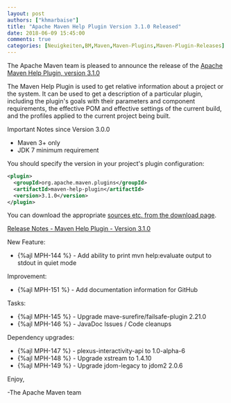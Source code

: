 ```yaml
---
layout: post
authors: ["khmarbaise"]
title: "Apache Maven Help Plugin Version 3.1.0 Released"
date: 2018-06-09 15:45:00
comments: true
categories: [Neuigkeiten,BM,Maven,Maven-Plugins,Maven-Plugin-Releases]
---
```

The Apache Maven team is pleased to announce the release of the 
[Apache Maven Help Plugin, version 3.1.0](https://maven.apache.org/plugins/maven-help-plugin/)

The Maven Help Plugin is used to get relative information about a project or
the system. It can be used to get a description of a particular plugin,
including the plugin's goals with their parameters and component requirements,
the effective POM and effective settings of the current build, and the profiles
applied to the current project being built.

Important Notes since Version 3.0.0

 * Maven 3+ only
 * JDK 7 minimum requirement
 

You should specify the version in your project's plugin configuration:

``` xml
<plugin>
  <groupId>org.apache.maven.plugins</groupId>
  <artifactId>maven-help-plugin</artifactId>
  <version>3.1.0</version>
</plugin>
```

You can download the appropriate [sources etc. from the download page](https://maven.apache.org/plugins/maven-help-plugin/download.cgi).
 

<!-- more -->

[Release Notes - Maven Help Plugin - Version 3.1.0](https://issues.apache.org/jira/secure/ReleaseNote.jspa?projectId=12317522&version=12343004)

New Feature:

 * {%ajl MPH-144 %} - Add ability to print mvn help:evaluate output to stdout in quiet mode

Improvement:

 * {%ajl MPH-151 %} - Add documentation information for GitHub

Tasks:

 * {%ajl MPH-145 %} - Upgrade mave-surefire/failsafe-plugin 2.21.0
 * {%ajl MPH-146 %} - JavaDoc Issues / Code cleanups

Dependency upgrades:

 * {%ajl MPH-147 %} - plexus-interactivity-api to 1.0-alpha-6
 * {%ajl MPH-148 %} - Upgrade xstream to 1.4.10
 * {%ajl MPH-149 %} - Upgrade jdom-legacy to jdom2 2.0.6

Enjoy,

-The Apache Maven team

